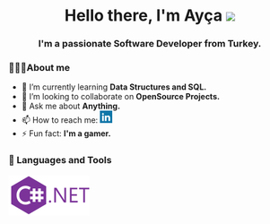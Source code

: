 <h1 align="center">Hello there, I'm Ayça <img src="https://raw.githubusercontent.com/MartinHeinz/MartinHeinz/master/wave.gif" width="30px"></h1>
<h3 align="center">I'm a passionate Software Developer from Turkey.</h3>

### 🙋🏻‍♀️About me

- 🌱 I’m currently learning **Data Structures and SQL.**
- 👯 I’m looking to collaborate on **OpenSource Projects.**
- 💬 Ask me about **Anything.**
- 📫 How to reach me: <a href="https://linkedin.com/in/eaycayildirim" target="blank"><img src="icons/linkedin.svg" alt="eaycayildirim" width="22px" /></a>
- ⚡ Fun fact: **I'm a gamer.**

### 🚀 Languages and Tools

<img align="left" src="icons/c-sharp-solid.svg" />
<img align="left" src="icons/dot-net.svg" />
